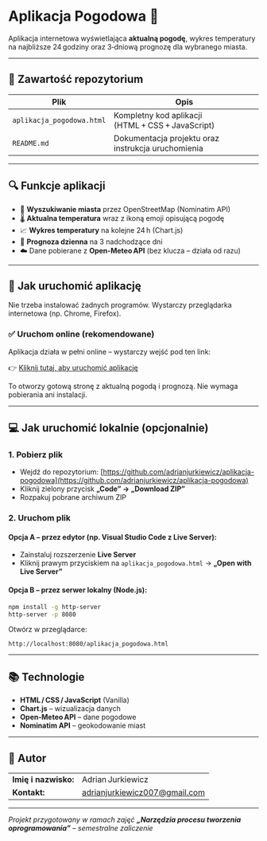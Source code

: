 # Aplikacja Pogodowa 🌌

Aplikacja internetowa wyświetlająca **aktualną pogodę**, wykres temperatury na najbliższe 24 godziny oraz 3‑dniową prognozę dla wybranego miasta.

---

## 📁 Zawartość repozytorium

| Plik                      | Opis                                               |
| ------------------------- | -------------------------------------------------- |
| `aplikacja_pogodowa.html` | Kompletny kod aplikacji (HTML + CSS + JavaScript)  |
| `README.md`               | Dokumentacja projektu oraz instrukcja uruchomienia |

---

## 🔍 Funkcje aplikacji

- 🔎 **Wyszukiwanie miasta** przez OpenStreetMap (Nominatim API)
- 🌡️ **Aktualna temperatura** wraz z ikoną emoji opisującą pogodę
- 📈 **Wykres temperatury** na kolejne 24 h (Chart.js)
- 📅 **Prognoza dzienna** na 3 nadchodzące dni
- ☁️ Dane pobierane z **Open‑Meteo API** (bez klucza – działa od razu)

---

## 🚀 Jak uruchomić aplikację

Nie trzeba instalować żadnych programów. Wystarczy przeglądarka internetowa (np. Chrome, Firefox).

### ✅ Uruchom online (rekomendowane)

Aplikacja działa w pełni online – wystarczy wejść pod ten link:

👉 [Kliknij tutaj, aby uruchomić aplikację](https://adrianjurkiewicz.github.io/aplikacja-pogodowa/aplikacja_pogodowa.html)

To otworzy gotową stronę z aktualną pogodą i prognozą. Nie wymaga pobierania ani instalacji.

---

## 💻 Jak uruchomić lokalnie (opcjonalnie)

### 1. Pobierz plik

- Wejdź do repozytorium: [https://github.com/adrianjurkiewicz/aplikacja-pogodowa](https://github.com/adrianjurkiewicz/aplikacja-pogodowa)
- Kliknij zielony przycisk **„Code” → „Download ZIP”**
- Rozpakuj pobrane archiwum ZIP

### 2. Uruchom plik

#### Opcja A – przez edytor (np. Visual Studio Code z Live Server):

- Zainstaluj rozszerzenie **Live Server**
- Kliknij prawym przyciskiem na `aplikacja_pogodowa.html` → **„Open with Live Server”**

#### Opcja B – przez serwer lokalny (Node.js):

```bash
npm install -g http-server
http-server -p 8080
```

Otwórz w przeglądarce:

```
http://localhost:8080/aplikacja_pogodowa.html
```

---

## 📚 Technologie

- **HTML / CSS / JavaScript** (Vanilla)
- **Chart.js** – wizualizacja danych
- **Open‑Meteo API** – dane pogodowe
- **Nominatim API** – geokodowanie miast

---

## 👤 Autor

|                      |                                                                        |
| -------------------- | ---------------------------------------------------------------------- |
| **Imię i nazwisko:** | Adrian Jurkiewicz                                                      |
| **Kontakt:**         | [adrianjurkiewicz007@gmail.com](mailto\:adrianjurkiewicz007@gmail.com) |

---

*Projekt przygotowany w ramach zajęć ****„Narzędzia procesu tworzenia oprogramowania”**** – semestralne zaliczenie*

